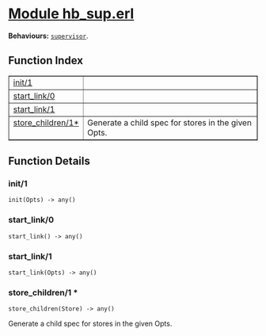 # [Module hb_sup.erl](https://github.com/permaweb/HyperBEAM/blob/main/src/hb_sup.erl)




__Behaviours:__ [`supervisor`](supervisor.md).

<a name="index"></a>

## Function Index ##


<table width="100%" border="1" cellspacing="0" cellpadding="2" summary="function index"><tr><td valign="top"><a href="#init-1">init/1</a></td><td></td></tr><tr><td valign="top"><a href="#start_link-0">start_link/0</a></td><td></td></tr><tr><td valign="top"><a href="#start_link-1">start_link/1</a></td><td></td></tr><tr><td valign="top"><a href="#store_children-1">store_children/1*</a></td><td>Generate a child spec for stores in the given Opts.</td></tr></table>


<a name="functions"></a>

## Function Details ##

<a name="init-1"></a>

### init/1 ###

`init(Opts) -> any()`

<a name="start_link-0"></a>

### start_link/0 ###

`start_link() -> any()`

<a name="start_link-1"></a>

### start_link/1 ###

`start_link(Opts) -> any()`

<a name="store_children-1"></a>

### store_children/1 * ###

`store_children(Store) -> any()`

Generate a child spec for stores in the given Opts.

